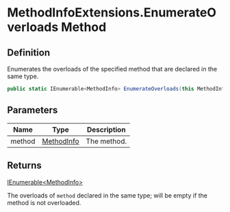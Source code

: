 # MethodInfoExtensions.EnumerateOverloads Method
## Definition

Enumerates the overloads of the specified method that are declared in the same type.

```c#
public static IEnumerable<MethodInfo> EnumerateOverloads(this MethodInfo method);
```

## Parameters

| Name | Type | Description |
| ---- | ---- | ----------- |
| method | [MethodInfo](https://learn.microsoft.com/en-gb/dotnet/api/System.Reflection.MethodInfo) | The method. |

## Returns

[IEnumerable&lt;MethodInfo&gt;](https://learn.microsoft.com/en-gb/dotnet/api/System.Collections.Generic.IEnumerable-1)

The overloads of `method` declared in the same type; will be empty if the method is not overloaded.
